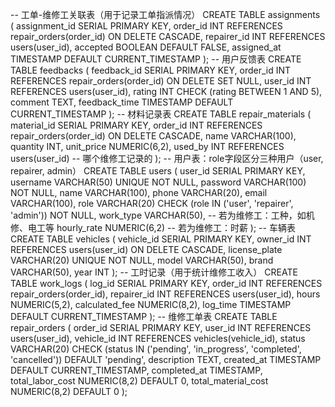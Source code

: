 -- 工单-维修工关联表（用于记录工单指派情况）
CREATE TABLE assignments (
assignment_id SERIAL PRIMARY KEY,
order_id INT REFERENCES repair_orders(order_id) ON DELETE CASCADE,
repairer_id INT REFERENCES users(user_id),
accepted BOOLEAN DEFAULT FALSE,
assigned_at TIMESTAMP DEFAULT CURRENT_TIMESTAMP
);
-- 用户反馈表
CREATE TABLE feedbacks (
feedback_id SERIAL PRIMARY KEY,
order_id INT REFERENCES repair_orders(order_id) ON DELETE SET NULL,
user_id INT REFERENCES users(user_id),
rating INT CHECK (rating BETWEEN 1 AND 5),
comment TEXT,
feedback_time TIMESTAMP DEFAULT CURRENT_TIMESTAMP
);
-- 材料记录表
CREATE TABLE repair_materials (
material_id SERIAL PRIMARY KEY,
order_id INT REFERENCES repair_orders(order_id) ON DELETE CASCADE,
name VARCHAR(100),
quantity INT,
unit_price NUMERIC(6,2),
used_by INT REFERENCES users(user_id)  -- 哪个维修工记录的
);
-- 用户表：role字段区分三种用户（user, repairer, admin）
CREATE TABLE users (
user_id SERIAL PRIMARY KEY,
username VARCHAR(50) UNIQUE NOT NULL,
password VARCHAR(100) NOT NULL,
name VARCHAR(100),
phone VARCHAR(20),
email VARCHAR(100),
role VARCHAR(20) CHECK (role IN ('user', 'repairer', 'admin')) NOT NULL,
work_type VARCHAR(50),       -- 若为维修工：工种，如机修、电工等
hourly_rate NUMERIC(6,2)     -- 若为维修工：时薪
);
-- 车辆表
CREATE TABLE vehicles (
vehicle_id SERIAL PRIMARY KEY,
owner_id INT REFERENCES users(user_id) ON DELETE CASCADE,
license_plate VARCHAR(20) UNIQUE NOT NULL,
model VARCHAR(50),
brand VARCHAR(50),
year INT
);
-- 工时记录（用于统计维修工收入）
CREATE TABLE work_logs (
log_id SERIAL PRIMARY KEY,
order_id INT REFERENCES repair_orders(order_id),
repairer_id INT REFERENCES users(user_id),
hours NUMERIC(5,2),
calculated_fee NUMERIC(8,2),
log_time TIMESTAMP DEFAULT CURRENT_TIMESTAMP
);
-- 维修工单表
CREATE TABLE repair_orders (
order_id SERIAL PRIMARY KEY,
user_id INT REFERENCES users(user_id),
vehicle_id INT REFERENCES vehicles(vehicle_id),
status VARCHAR(20) CHECK (status IN ('pending', 'in_progress', 'completed', 'cancelled')) DEFAULT 'pending',
description TEXT,
created_at TIMESTAMP DEFAULT CURRENT_TIMESTAMP,
completed_at TIMESTAMP,
total_labor_cost NUMERIC(8,2) DEFAULT 0,
total_material_cost NUMERIC(8,2) DEFAULT 0
);